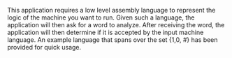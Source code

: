 This application requires a low level assembly language to represent the logic of the machine you want to run. Given such a language, the application will then ask for a word to analyze. After receiving the word, the application will then determine if it is accepted by the input machine language. An example language that spans over the set {1,0, #} has been provided for quick usage.
